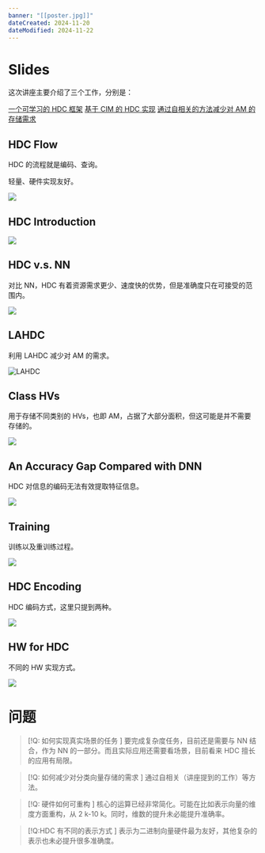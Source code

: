 ```yaml
---
banner: "[[poster.jpg]]"
dateCreated: 2024-11-20
dateModified: 2024-11-22
---
```

# Slides

这次讲座主要介绍了三个工作，分别是：

<a href=" https://ieeexplore.ieee.org/document/10335639/">一个可学习的 HDC 框架</a>
<a href="https://ieeexplore.ieee.org/document/10577666/ ">基于 CIM 的 HDC 实现</a>
<a href=" https://ieeexplore.ieee.org/document/10612822/">通过自相关的方法减少对 AM 的存储需求</a>

## HDC Flow

HDC 的流程就是编码、查询。

轻量、硬件实现友好。

![](IMG20241119153723.jpg)

## HDC Introduction

![](IMG20241119153719.jpg)

## HDC v.s. NN

对比 NN，HDC 有着资源需求更少、速度快的优势，但是准确度只在可接受的范围内。

![](IMG20241119154017.jpg)

## LAHDC

利用 LAHDC 减少对 AM 的需求。

![LAHDC](IMG20241119160533.jpg)

## Class HVs

用于存储不同类别的 HVs，也即 AM，占据了大部分面积，但这可能是并不需要存储的。

![](IMG20241119160044.jpg)

## An Accuracy Gap Compared with DNN

HDC 对信息的编码无法有效提取特征信息。

![](IMG20241119154949.jpg)

## Training

训练以及重训练过程。

![](IMG20241119154825.jpg)

## HDC Encoding

HDC 编码方式，这里只提到两种。

![](IMG20241119154707.jpg)

## HW for HDC

不同的 HW 实现方式。

![](IMG20241119154158.jpg)

# 问题

> [!Q: 如何实现真实场景的任务 ]
> 要完成复杂度任务，目前还是需要与 NN 结合，作为 NN 的一部分。而且实际应用还需要看场景，目前看来 HDC 擅长的应用有局限。

> [!Q: 如何减少对分类向量存储的需求 ]
> 通过自相关（讲座提到的工作）等方法。

> [!Q: 硬件如何可重构 ]
> 核心的运算已经非常简化。可能在比如表示向量的维度方面重构，从 2 k-10 k。同时，维数的提升未必能提升准确率。

> [!Q:HDC 有不同的表示方式 ]
> 表示为二进制向量硬件最为友好，其他复杂的表示也未必提升很多准确度。
